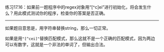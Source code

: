 练习17.16：如果前一题程序中的regex对象用“[^c]ei”进行初始化，将会发生什么？用此模式测试你的程序，检查你的答案是否正确。

---

如果题目意思是，用字符串替换string，那么一切正常。

如果是用`"[^cei]"`替换匹配模式，那么这就不是一个正确的匹配模式，因为两边可以有数字，这就是一个非法的单词了，但输出合法。
